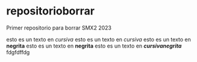 # repositorioborrar

Primer repositorio para borrar SMX2 2023

esto es un texto en _cursiva_
esto es un texto en *cursiva*
esto es un texto en __negrita__
esto es un texto en **negrita**
esto es un texto en **_cursivanegrita_**
fdgfdffdg
